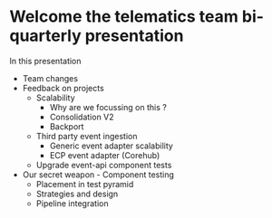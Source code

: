 # Welcome the telematics team bi-quarterly presentation
In this presentation
- Team changes
- Feedback on projects
    - Scalability
        - Why are we focussing on this ?
        - Consolidation V2
        - Backport
    - Third party event ingestion
        - Generic event adapter scalability
        - ECP event adapter (Corehub)
    - Upgrade event-api component tests
- Our secret weapon - Component testing
    - Placement in test pyramid
    - Strategies and design
    - Pipeline integration



